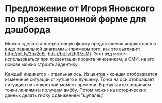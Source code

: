 # Предложение от Игоря Яновского по презентационной форме для дэшборда

Можно сделать альтернативную форму представления индикаторов в виде радиальной диаграммы (примеры того, как это выглядит: http://bit.ly/2hx2eEi, http://bit.ly/2hfPzsM). Этот вид может использоваться при презентации проекта чиновникам, в СМИ, на его основе можно строить айдентику.

Каждый индикатор - отдельная ось. Из центра к концам отображается измениние ситуации от хутшего к лучшему. Точка на оси отображает ситуацию на конкретный момент времени. В результате соединяем точки линиями и получаем амёбу. Потом можно на исторических данных делать гифку с движением "щупалец". 
